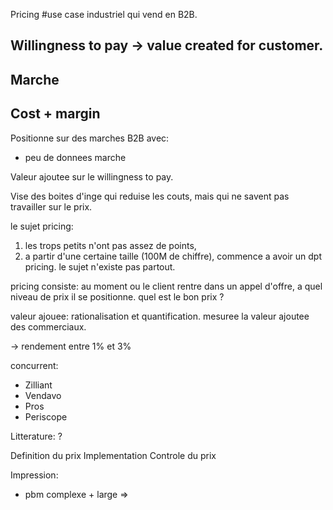 Pricing
#use case
industriel qui vend en B2B.

## Willingness to pay -> value created for customer.
## Marche
## Cost + margin

Positionne sur des marches B2B avec:
* peu de donnees marche

Valeur ajoutee sur le willingness to pay.

Vise des boites d'inge qui reduise les couts, mais qui ne savent pas travailler sur le prix.

le sujet pricing:
1. les trops petits n'ont pas assez de points,
2. a partir d'une certaine taille (100M de chiffre), commence a avoir un dpt pricing.
le sujet n'existe pas partout.

pricing consiste:
au moment ou le client rentre dans un appel d'offre, a quel niveau de prix il se positionne.
quel est le bon prix ?

valeur ajouee:
rationalisation et quantification.
mesuree la valeur ajoutee des commerciaux.

-> rendement entre 1% et 3%

concurrent:
* Zilliant
* Vendavo
* Pros
* Periscope

Litterature: ?

Definition du prix
Implementation
Controle du prix

Impression:
* pbm complexe + large =>
